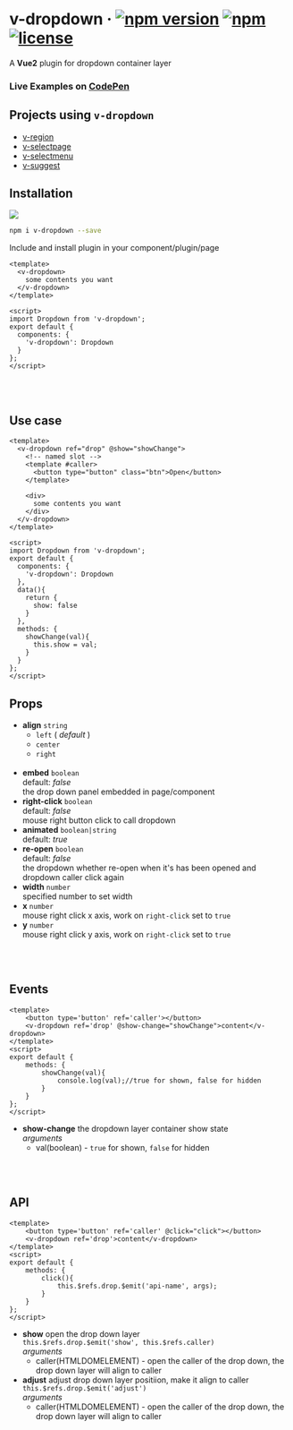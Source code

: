 # v-dropdown &middot; [![npm version](https://img.shields.io/npm/v/v-dropdown.svg)](https://www.npmjs.com/package/v-dropdown) [![npm](https://img.shields.io/npm/dy/v-dropdown.svg)](https://www.npmjs.com/package/v-dropdown) [![license](https://img.shields.io/badge/license-MIT-brightgreen.svg)](https://mit-license.org/)

A **Vue2** plugin for dropdown container layer

### Live Examples on [CodePen](https://codepen.io/terry05/pen/BggbrK)

## Projects using `v-dropdown`

- [v-region](https://github.com/TerryZ/v-region)
- [v-selectpage](https://github.com/TerryZ/v-selectpage)
- [v-selectmenu](https://github.com/TerryZ/v-selectmenu)
- [v-suggest](https://github.com/TerryZ/v-suggest)

## Installation

<a href="https://nodei.co/npm/v-dropdown/"><img src="https://nodei.co/npm/v-dropdown.png"></a>

```bash
npm i v-dropdown --save
```

Include and install plugin in your component/plugin/page

```vue
<template>
  <v-dropdown>
    some contents you want
  </v-dropdown>
</template>

<script>
import Dropdown from 'v-dropdown';
export default {
  components: {
    'v-dropdown': Dropdown
  }
};
</script>
```

<br><br>

## Use case

```vue
<template>
  <v-dropdown ref="drop" @show="showChange">
    <!-- named slot -->
    <template #caller>
      <button type="button" class="btn">Open</button>
    </template>
    
    <div>
      some contents you want
    </div>
  </v-dropdown>
</template>

<script>
import Dropdown from 'v-dropdown';
export default {
  components: {
    'v-dropdown': Dropdown
  },
  data(){
    return {
      show: false
    }
  },
  methods: {
    showChange(val){
      this.show = val;
    }
  }
};
</script>
```

## Props

- **align** `string`  
    - `left` ( *default* )
    - `center`
    - `right`  
    <br>
- **embed** `boolean`  
default: *false*  
the drop down panel embedded in page/component  
- **right-click** `boolean`  
default: *false*  
mouse right button click to call dropdown  
- **animated** `boolean|string`  
default: *true*  
- **re-open** `boolean`  
default: *false*  
the dropdown whether re-open when it's has been opened and dropdown caller click again  
- **width** `number`  
specified number to set width  
- **x** `number`  
mouse right click x axis, work on `right-click` set to `true`
- **y** `number`  
mouse right click y axis, work on `right-click` set to `true`

<br><br>

## Events

```vue
<template>
    <button type='button' ref='caller'></button>
    <v-dropdown ref='drop' @show-change="showChange">content</v-dropdown>
</template>
<script>
export default {
    methods: {
        showChange(val){
            console.log(val);//true for shown, false for hidden
        }
    }
};
</script>
```

- **show-change** the dropdown layer container show state  
*arguments*  
    - val(boolean) - `true` for shown, `false` for hidden

<br><br>

## API

```vue
<template>
    <button type='button' ref='caller' @click="click"></button>
    <v-dropdown ref='drop'>content</v-dropdown>
</template>
<script>
export default {
    methods: {
        click(){
            this.$refs.drop.$emit('api-name', args);
        }
    }
};
</script>
```

- **show** open the drop down layer  
`this.$refs.drop.$emit('show', this.$refs.caller)`  
*arguments*  
    - caller(HTMLDOMELEMENT) - open the caller of the drop down, the drop down layer will align to caller  
- **adjust** adjust drop down layer positiion, make it align to caller  
`this.$refs.drop.$emit('adjust')`  
*arguments*  
    - caller(HTMLDOMELEMENT) - open the caller of the drop down, the drop down layer will align to caller  
